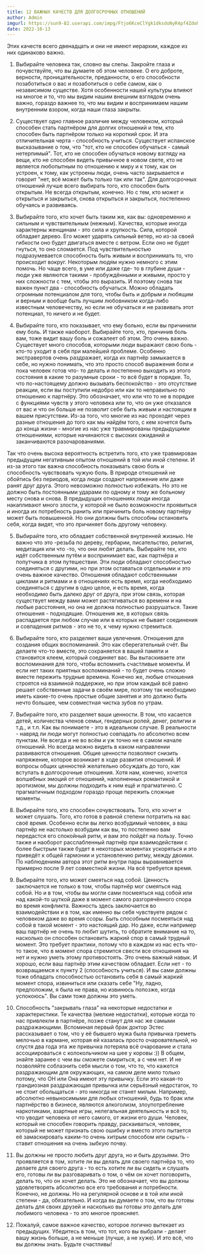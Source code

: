 ```yaml
---
title: 12 ВАЖНЫХ КАЧЕСТВ ДЛЯ ДОЛГОСРОЧНЫХ ОТНОШЕНИЙ
author: Admin
imgurl: https://sun9-82.userapi.com/impg/Ftjo6KceClYgk1dksdoNyR4pf4ZdohaOz4jCzQ/drKvUBEgmoM.jpg?size=1080x594&quality=96&sign=51cd463bfd5d4e57323777e94e338283&c_uniq_tag=1m2oem8PHjG9-mdcWOb1enm0KLz0xAnNHmSYfiH1jVM&type=album
date: 2022-10-13
---
```


 
Этих качеств всего двенадцать и они не имеют иерархии, каждое из них одинаково важно. 
 
1. Выбирайте человека так, словно вы слепы. Закройте глаза и почувствуйте, что вы думаете об этом человеке. О его доброте, верности, проницательности, преданности, о его способности позаботиться о вас и позаботиться о себе самом, как о независимом существе. 
Хотя особенности нашей культуры влияют на многое и то, что мы видим нашим внешним взглядом очень важно, гораздо важнее то, что мы видим и воспринимаем нашим внутренним взором, когда наши глаза закрыты. 
  <!--more-->
2. Существует одно главное различие между человеком, который способен стать партнёром для долгих отношений и тем, кто способен быть партнёром только на короткий срок. И эта отличительная черта - способность учиться. Существует испанское высказывание о том, что "тот, кто не способен обучаться - самый нетерпимый". Тот, кто не способен обучаться новому взгляду на вещи, кто не способен видеть привычное в новом свете, кто не является любопытным по отношению к миру и к тому, как он устроен, к тому, как устроены люди, очень часто закрывается и говорит "нет, всё может быть только так или так". Для долгосрочных отношений лучше всего выбирать того, кто способен быть открытым. Не всегда открытым, конечно. Но с тем, кто может и открыться и закрыться, снова открыться и закрыться, постепенно обучаясь и развиваясь. 
 
3. Выбирайте того, кто хочет быть таким же, как вы: одновременно и сильным и чувствительным (нежным). Качества, которые иногда характерны женщинам - это сила и хрупкость. Сила, которой обладает дерево. Его может ударять сильный ветер, но из-за своей гибкости оно будет двигаться вместе с ветром. Если оно не будет гнуться, то оно сломается. Под чувствительностью подразумевается способность быть живым и воспринимать то, что происходит вокруг. Некоторым людям нужно немного с этим помочь. Но чаще всего, в уме или даже где- то в глубине души - люди уже являются такими - пробуждёнными и живыми, просто у них сложности с тем, чтобы это выразить. И поэтому снова так важен пункт два - способность обучаться. Можно обладать огромным потенциалом для того, чтобы быть и добрым и любящим и верным и вообще быть лучшим любовником когда-либо известным человечеству, но если не обучаться и не развивать этот потенциал, то ничего и не будет. 
 
4. Выбирайте того, кто показывает, что ему больно, если вы причинили ему боль. И также наоборот. Выбирайте того, кто, причинив боль вам, тоже видит вашу боль и сожалеет об этом. Это очень важно. Существует много способов, которыми люди выражают свою боль - кто-то уходит в себя при малейшей проблеме. Особенно экстравертов очень раздражает, когда их партнёр замыкается в себе, но нужно понимать, что это просто способ выражения боли и пока человек готов что- то делать и постепенно выходить из этого состояния в какие то разумные сроки - то всё будет в порядке. То, что по-настоящему должно вызывать беспокойство - это отсутствие реакции, если вы поступили недобро или как то неправильно по отношению к партнёру. Это обозначает, что или что то не в порядке с функциями чувств у этого человека или то, что он уже отказался от вас и что он больше не позволит себе быть живым и настоящим в вашем присутствии. Из-за того, что многие из нас проходят через разные отношения до того как мы найдём того, с кем хочется быть до конца жизни - многие из нас уже травмированы предыдущими отношениями, которые начинаются с высоких ожиданий и заканчиваются разочарованиями. 
 
Так что очень высока вероятность встретить того, кто уже травмирован предыдущим негативным опытом отношений в той или иной степени. И из-за этого так важна способность показывать свою боль и способность чувствовать чужую боль. В природе отношений не обойтись без периодов, когда люди создают напряжение или даже ранят друг друга. Этого невозможно полностью избежать. Но это не должно быть постоянными ударами по одному и тому же больному месту снова и снова. В предыдущих отношениях люди иногда накапливают много злости, у которой не было возможности проявиться и иногда их потребность ранить или причинить боль новому партнёру может быть повышенной. Но они должны быть способны остановить себя, когда видят, что это причиняет боль другому человеку. 
 
5. Выбирайте того, кто обладает собственной внутренней жизнью. Не важно что это -резьба по дереву, гербарии, писательство, религия, медитация или что -то, что они любят делать. Выбирайте тех, кто идёт собственным путём и воспринимает вас, как партнёра и попутчика в этом путешествии. Эти люди обладают способностью соединяться с другими, но при этом оставаться отдельными и это очень важное качество. Отношения обладают собственными циклами и ритмами и в отношениях есть время, когда необходимо соединяться с другим в одно целое, и есть время, когда необходимо быть далеко друг от друга, при этом связь, которая существует между вами может растягиваться во времени и на любые расстояния, но она не должна полностью разрушаться. Такие отношения - подходящие. Отношения же, в которых связь распадается при любом случае или в которых не бывает соединения и совпадения ритмов - это не то, к чему нужно стремиться. 
 
6. Выбирайте того, кто разделяет ваши увлечения. Отношения для создания общих воспоминаний. Это как сберегательный счёт. Вы делаете что-то вместе, это сохраняется в вашей памяти и становится клеем, который соединяет вас. Вы вытаскиваете эти воспоминания для того, чтобы вспомнить счастливые моменты. И если нет таких приятных воспоминаний - то будет очень сложно вместе пережить трудные времена. Конечно же, любые отношения строятся на взаимной поддержке, но при этом каждый всё равно решает собственные задачи в своём мире, поэтому так необходимо иметь какие-то очень простые общие занятия и это должно быть нечто большее, чем совместная чистка зубов по утрам. 
 
7. Выбирайте того, кто разделяет ваши ценности. В том, что касается детей, количества членов семьи, гендерных ролей, денег, религии и т.д., и т.п. Как вы понимаете - это в идеальном случае. В реальности - навряд ли люди могут полностью совпадать по абсолютно всем пунктам. Не всегда и не во всём и уж точно не в самом начале отношений. Но всегда можно видеть в каком направлении развиваются отношения. Общие ценности позволяют снизить напряжение, которое возникает в ходе развития отношений. И вопросы общих ценностей желательно обсуждать до того, как вступать в долгосрочные отношения. Хотя нам, конечно, хочется волшебных эмоций от отношений, наполненных романтикой и эротизмом, мы должны подходить к ним ещё и прагматично. С прагматичным подходом гораздо проще пережить сложные моменты. 
 
8. Выбирайте того, кто способен сочувствовать. Того, кто хочет и может слушать. Того, кто готов в равной степени потратить на вас своё время. Особенно если вы легко возбудимый человек, а ваш партнёр не настолько возбудим как вы, то постепенно вам передастся его спокойный ритм, и вам это пойдёт на пользу. Точно также и наоборот расслабленный партнёр при взаимодействии с более быстрым также будет в некоторых моментах ускоряться и это приведёт к общей гармонии и установлению ритму, между двоими. По наблюдениям автора этот ритм внутри пары выравнивается примерно после 9 лет совместной жизни. На всё требуется время. 
 
9. Выбирайте того, кто может смеяться над собой. Ценность заключается не только в том, чтобы партнёр мог смеяться над собой. Но и в том, чтобы вы могли сами посмеяться над собой или над какой-то шуткой даже в момент самого разгорячённого спора во время конфликта. Важность здесь заключается во взаимодействии и в том, как именно вы себя чувствуете рядом с человеком даже во время ссоры. Быть способным посмеяться над собой в такой момент - это настоящий дар. Но даже, если например ваш партнёр не очень то любит шутить, то обратите внимание на то, насколько он способен остановить жаркий спор в самый трудный момент. Это требует практики, потому что в каждом из нас есть что-то такое, что в момент спора стремится свести все отношения на нет и нужно уметь этому противостоять. Это очень важный навык. И хорошо, если ваш партнёр этим качеством обладает. Если нет - то возвращаемся к пункту 2 (способность учиться). И вы сами должны тоже обладать способностью остановить себя в самый жаркий момент спора, извиниться или сказать себе "Ну, ладно, предположим, я была не права, но извинюсь попозже, когда успокоюсь". Вы сами тоже должны это уметь. 
 
10. Способность "закрывать глаза" на некоторые недостатки и характеристики. Те качества (мелкие недостатки), которые когда то нас привлекли в партнёре, позже станут для нас же самыми раздражающими. Вспоминая первый брак доктор Эстес рассказывает о том, что у её бывшего мужа была привычка греметь мелочью в кармане, которая ей казалась просто очаровательной, но спустя два года эта же привычка потеряла всё очарование и стала ассоциироваться с колокольчиком на шее у коровы :)) В общем, знайте заранее с чем вы сможете смириться, а с чем нет. И не позволяйте соблазнить себя мысли о том, что то, что кажется раздражающим для окружающих, на самом деле мило только потому, что ОН или Она имеют эту привычку. Если это какая-то грандиозная раздражающая привычка или серьёзный недостаток, то не стоит обольщаться - это никогда не станет милым. Например, абсолютно невыносимыми для любых отношений, будь то брак или партнёрство в бизнесе, являются алкоголизм, злоупотребление наркотиками, азартные игры, нелегальная деятельность и всё то, что уводит человека от него самого, от жизни его души. Человек, который не способен говорить правду, раскаиваться, человек, который не может признать свою ошибку и вместо этого пытается её замаскировать каким-то очень хитрым способом или скрыть - ставит отношения на очень зыбкую почву. 
 
11. Вы должны не просто любить друг друга, но и быть друзьями. Это проявляется в том, хотите ли вы делать для своего партнёра то, что делаете для своего друга - то есть хотите ли вы сидеть и слушать его, готовы ли вы разговаривать о том, о чём он хочет поговорить, делать то, что он хочет делать. Это не обозначает, что вы должны удовлетворять абсолютно все его требования и потребности. Конечно, не должны. Но на регулярной основе и в той или иной степени - да, обязательно. И когда вы думаете о том, что вы готовы делать для своих друзей и насколько вы готовы это делать для любимого человека - то это многое проясняет. 
 
12. Пожалуй, самое важное качество, которое логично вытекает из предыдущих. Убедитесь в том, что тот, кого вы выбрали - делает вашу жизнь больше, а не меньше (лучше, а не хуже). И это всё, что вы должны знать. Будьте счастливы!

       
